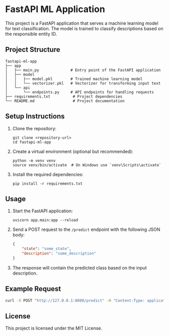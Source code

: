 # FastAPI ML Application

This project is a FastAPI application that serves a machine learning model for text classification. The model is trained to classify descriptions based on the responsible entity ID.

## Project Structure

```
fastapi-ml-app
├── app
│   ├── main.py              # Entry point of the FastAPI application
│   ├── model
│   │   ├── model.pkl        # Trained machine learning model
│   │   └── vectorizer.pkl   # Vectorizer for transforming input text
│   └── api
│       └── endpoints.py     # API endpoints for handling requests
├── requirements.txt          # Project dependencies
└── README.md                 # Project documentation
```

## Setup Instructions

1. Clone the repository:
   ```
   git clone <repository-url>
   cd fastapi-ml-app
   ```

2. Create a virtual environment (optional but recommended):
   ```
   python -m venv venv
   source venv/bin/activate  # On Windows use `venv\Scripts\activate`
   ```

3. Install the required dependencies:
   ```
   pip install -r requirements.txt
   ```

## Usage

1. Start the FastAPI application:
   ```
   uvicorn app.main:app --reload
   ```

2. Send a POST request to the `/predict` endpoint with the following JSON body:
   ```json
   {
       "state": "some_state",
       "description": "some_description"
   }
   ```

3. The response will contain the predicted class based on the input description.

## Example Request

```bash
curl -X POST "http://127.0.0.1:8000/predict" -H "Content-Type: application/json" -d '{"state": "some_state", "description": "some_description"}'
```

## License

This project is licensed under the MIT License.